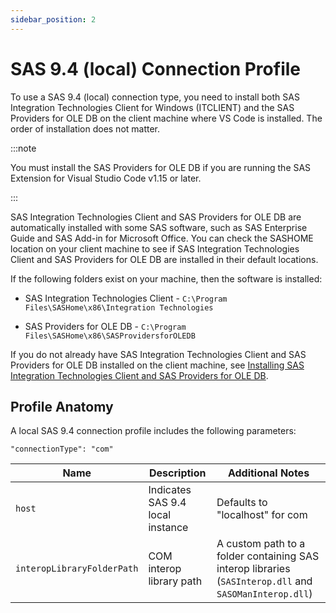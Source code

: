 ```yaml
---
sidebar_position: 2
---
```


# SAS 9.4 (local) Connection Profile

To use a SAS 9.4 (local) connection type, you need to install both SAS Integration Technologies Client for Windows (ITCLIENT) and the SAS Providers for OLE DB on the client machine where VS Code is installed. The order of installation does not matter.

:::note

You must install the SAS Providers for OLE DB if you are running the SAS Extension for Visual Studio Code v1.15 or later.

:::

SAS Integration Technologies Client and SAS Providers for OLE DB are automatically installed with some SAS software, such as SAS Enterprise Guide and SAS Add-in for Microsoft Office. You can check the SASHOME location on your client machine to see if SAS Integration Technologies Client and SAS Providers for OLE DB are installed in their default locations.

If the following folders exist on your machine, then the software is installed:

- SAS Integration Technologies Client - `C:\Program Files\SASHome\x86\Integration Technologies`

- SAS Providers for OLE DB - `C:\Program Files\SASHome\x86\SASProvidersforOLEDB`

If you do not already have SAS Integration Technologies Client and SAS Providers for OLE DB installed on the client machine, see [Installing SAS Integration Technologies Client and SAS Providers for OLE DB](./sas9iom.md#installing-sas-integration-technologies-client-and-sas-providers-for-ole-db).

## Profile Anatomy

A local SAS 9.4 connection profile includes the following parameters:

`"connectionType": "com"`

| Name                       | Description                      | Additional Notes                                                                                       |
| -------------------------- | -------------------------------- | ------------------------------------------------------------------------------------------------------ |
| `host`                     | Indicates SAS 9.4 local instance | Defaults to "localhost" for com                                                                        |
| `interopLibraryFolderPath` | COM interop library path         | A custom path to a folder containing SAS interop libraries (`SASInterop.dll` and `SASOManInterop.dll`) |
